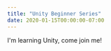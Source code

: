 ```yaml
---
title: "Unity Beginner Series"
date: 2020-01-15T00:00:00-07:00
---
```


I'm learning Unity, come join me!